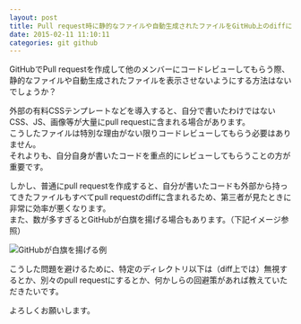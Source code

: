 ```yaml
---
layout: post
title: Pull request時に静的なファイルや自動生成されたファイルをGitHub上のdiffに表示しないようにするには？
date: 2015-02-11 11:10:11
categories: git github
---
```

<p>GitHubでPull requestを作成して他のメンバーにコードレビューしてもらう際、静的なファイルや自動生成されたファイルを表示させないようにする方法はないでしょうか？</p>

<p>外部の有料CSSテンプレートなどを導入すると、自分で書いたわけではないCSS、JS、画像等が大量にpull requestに含まれる場合があります。  <br>
こうしたファイルは特別な理由がない限りコードレビューしてもらう必要はありません。   <br>
それよりも、自分自身が書いたコードを重点的にレビューしてもらうことの方が重要です。</p>

<p>しかし、普通にpull requestを作成すると、自分が書いたコードも外部から持ってきたファイルもすべてpull requestのdiffに含まれるため、第三者が見たときに非常に効率が悪くなります。    <br>
また、数が多すぎるとGitHubが白旗を揚げる場合もあります。（下記イメージ参照）</p>

<p><img src="https://i.stack.imgur.com/DbAFw.png" alt="GitHubが白旗を揚げる例"></p>

<p>こうした問題を避けるために、特定のディレクトリ以下は（diff上では）無視するとか、別々のpull requestにするとか、何かしらの回避策があれば教えていただきたいです。</p>

<p>よろしくお願いします。</p>
